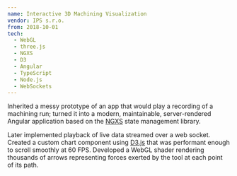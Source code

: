```yaml
---
name: Interactive 3D Machining Visualization
vendor: IPS s.r.o.
from: 2018-10-01
tech:
  - WebGL
  - three.js
  - NGXS
  - D3
  - Angular
  - TypeScript
  - Node.js
  - WebSockets
---
```


Inherited a messy prototype of an app that would play a recording of a
machining run; turned it into a modern, maintainable, server-rendered Angular
application based on the [NGXS](https://github.com/ngxs/store/) state management library.


Later implemented playback of live data streamed over a web socket.
Created a custom chart component using [D3.js](https://d3js.org/) that was
performant enough to scroll smoothly at 60 FPS. Developed a WebGL shader rendering
thousands of arrows representing forces exerted by the tool at each point of its path.
